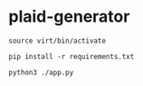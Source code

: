 # plaid-generator


```source virt/bin/activate```

```pip install -r requirements.txt```

```python3 ./app.py```